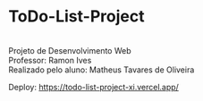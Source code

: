 # ToDo-List-Project

<br>Projeto de Desenvolvimento Web 
<br>Professor: Ramon Ives
<br>Realizado pelo aluno: Matheus Tavares de Oliveira

Deploy: https://todo-list-project-xi.vercel.app/


